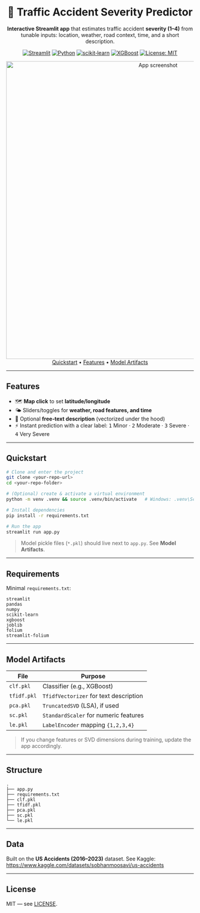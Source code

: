<div align="center">
  
# 🚦 Traffic Accident Severity Predictor

**Interactive Streamlit app** that estimates traffic accident **severity (1–4)** from tunable inputs: location, weather, road context, time, and a short description.

[![Streamlit](https://img.shields.io/badge/Streamlit-1.x-ff4b4b?logo=streamlit&logoColor=white)](https://streamlit.io)
[![Python](https://img.shields.io/badge/Python-3.9%2B-3776ab?logo=python&logoColor=white)](https://www.python.org/)
[![scikit‑learn](https://img.shields.io/badge/scikit--learn-ML-orange?logo=scikitlearn&logoColor=white)](https://scikit-learn.org/)
[![XGBoost](https://img.shields.io/badge/XGBoost-Classifier-1f6feb)](https://xgboost.readthedocs.io/)
[![License: MIT](https://img.shields.io/badge/License-MIT-success.svg)](#license)

<img src="docs/screenshot.png" alt="App screenshot" width="800" />
<br/>
<a href="#quickstart">Quickstart</a> • <a href="#features">Features</a> • <a href="#model-artifacts">Model Artifacts</a>

</div>

---

## Features
- 🗺️ **Map click** to set **latitude/longitude**
- 🌤️ Sliders/toggles for **weather, road features, and time**
- 📝 Optional **free‑text description** (vectorized under the hood)
- ⚡ Instant prediction with a clear label: <kbd>1</kbd> Minor · <kbd>2</kbd> Moderate · <kbd>3</kbd> Severe · <kbd>4</kbd> Very Severe

---

## Quickstart

```bash
# Clone and enter the project
git clone <your-repo-url>
cd <your-repo-folder>

# (Optional) create & activate a virtual environment
python -m venv .venv && source .venv/bin/activate   # Windows: .venv\Scripts\activate

# Install dependencies
pip install -r requirements.txt

# Run the app
streamlit run app.py
```

> Model pickle files (`*.pkl`) should live next to `app.py`. See **Model Artifacts**.

---

## Requirements
Minimal `requirements.txt`:
```
streamlit
pandas
numpy
scikit-learn
xgboost
joblib
folium
streamlit-folium
```

---

## Model Artifacts
| File | Purpose |
|---|---|
| `clf.pkl` | Classifier (e.g., XGBoost) |
| `tfidf.pkl` | `TfidfVectorizer` for text description |
| `pca.pkl` | `TruncatedSVD` (LSA), if used |
| `sc.pkl` | `StandardScaler` for numeric features |
| `le.pkl` | `LabelEncoder` mapping `{1,2,3,4}` |

> If you change features or SVD dimensions during training, update the app accordingly.

---

## Structure
```
.
├── app.py
├── requirements.txt
├── clf.pkl
├── tfidf.pkl
├── pca.pkl
├── sc.pkl
└── le.pkl
```

---

## Data
Built on the **US Accidents (2016–2023)** dataset. See Kaggle: https://www.kaggle.com/datasets/sobhanmoosavi/us-accidents

---

## License
MIT — see [LICENSE](LICENSE).
